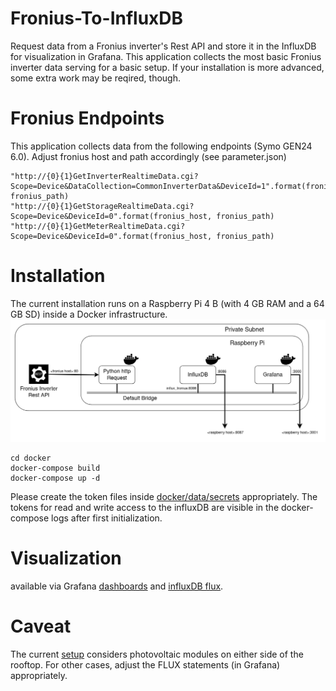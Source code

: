 # Fronius-To-InfluxDB

Request data from a Fronius inverter's Rest API and store it in the 
InfluxDB for visualization in Grafana. This application collects the most basic 
Fronius inverter data serving for a basic setup. If your installation is 
more advanced, some extra work may be reqired, though. 

# Fronius Endpoints 
This application collects data from the following endpoints (Symo GEN24 6.0).
Adjust fronius host and path accordingly (see parameter.json)

    "http://{0}{1}GetInverterRealtimeData.cgi?Scope=Device&DataCollection=CommonInverterData&DeviceId=1".format(fronius_host, fronius_path)
    "http://{0}{1}GetStorageRealtimeData.cgi?Scope=Device&DeviceId=0".format(fronius_host, fronius_path)
    "http://{0}{1}GetMeterRealtimeData.cgi?Scope=Device&DeviceId=0".format(fronius_host, fronius_path)

# Installation 
The current installation runs on a Raspberry Pi 4 B (with 4 GB RAM and a 64 GB SD)
inside a Docker infrastructure. 
![Architecture](https://github.com/Tamburasca/fronius2influx/blob/7738c65d44107b43a67efc21f61464c6fd22939d/pics/FroniusAPP.png)

    cd docker
    docker-compose build
    docker-compose up -d

Please create the token files inside 
[docker/data/secrets](https://github.com/Tamburasca/fronius2influx/blob/426322986a35a77106e53a78811118613b7ca29a/docker/data/secrets) 
appropriately. The tokens for read and write access to the influxDB are 
visible in the docker-compose logs after first initialization.

# Visualization
available via Grafana 
[dashboards](https://github.com/Tamburasca/fronius2influx/blob/833969887f417cd0a51fba7c583c9fab22594d61/docker/data/grafana/etc/grafana/provisioning/dashboards) 
and 
[influxDB flux](https://github.com/Tamburasca/fronius2influx/blob/833969887f417cd0a51fba7c583c9fab22594d61/docker/data/influxdb2/explorer). 

# Caveat
The current 
[setup](https://github.com/Tamburasca/fronius2influx/blob/786517e091e8524b049d52de65e08ff9f0e4c716/src/data/parameter.json) 
considers photovoltaic modules on either side of the rooftop.
For other cases, adjust the FLUX statements (in Grafana) appropriately.
